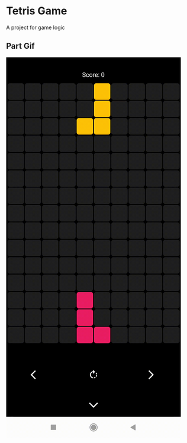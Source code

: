 # Tetris Game

A project for game logic

## Part Gif

![alt](https://github.com/ozgurerdogan1/flutter_tetris_game/blob/main/github/game_screen_video.gif?raw=true)
